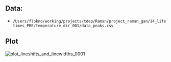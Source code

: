 

## Data:

- `/Users/flokno/working/projects/tdep/Raman/project_raman_gan/14_lifetimes_PBE/temperature_dir_001/data_peaks.csv`

## Plot

![plot_lineshifts_and_linewidths_0001](plot_lineshifts_and_linewidths_0001.png)
